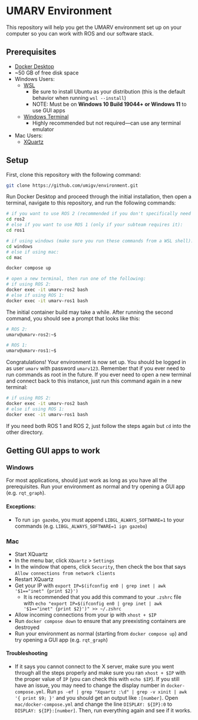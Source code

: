 # UMARV Environment

This repository will help you get the UMARV environment set up on your computer so you can work with ROS and our software stack.

## Prerequisites
- [Docker Desktop](https://www.docker.com/products/docker-desktop/)
- ~50 GB of free disk space
- Windows Users:
    - [WSL](https://learn.microsoft.com/en-us/windows/wsl/install)
        - Be sure to install Ubuntu as your distribution (this is the default behavior when running `wsl --install`)
        - NOTE: Must be on **Windows 10 Build 19044+ or Windows 11** to use GUI apps
    - [Windows Terminal](https://learn.microsoft.com/en-us/windows/terminal/install)
        - Highly recommended but not required—can use any terminal emulator
- Mac Users:
    - [XQuartz](https://www.xquartz.org/)

## Setup
First, clone this repository with the following command:
```sh
git clone https://github.com/umigv/environment.git
```
Run Docker Desktop and proceed through the initial installation, then open a terminal, navigate to this repository, and run the following commands:
```sh
# if you want to use ROS 2 (recommended if you don't specifically need ROS 1):
cd ros2
# else if you want to use ROS 1 (only if your subteam requires it):
cd ros1

# if using windows (make sure you run these commands from a WSL shell):
cd windows
# else if using mac:
cd mac

docker compose up

# open a new terminal, then run one of the following:
# if using ROS 2:
docker exec -it umarv-ros2 bash
# else if using ROS 1:
docker exec -it umarv-ros1 bash
```
The initial container build may take a while. After running the second command, you should see a prompt that looks like this:

```sh
# ROS 2:
umarv@umarv-ros2:~$

# ROS 1:
umarv@umarv-ros1:~$
```
Congratulations! Your environment is now set up. You should be logged in as user `umarv` with password `umarv123`. Remember that if you ever need to run commands as root in the future. If you ever need to open a new terminal and connect back to this instance, just run this command again in a new terminal:

```sh
# if using ROS 2:
docker exec -it umarv-ros2 bash
# else if using ROS 1:
docker exec -it umarv-ros1 bash
```
If you need both ROS 1 and ROS 2, just follow the steps again but `cd` into the other directory.

## Getting GUI apps to work

### Windows
For most applications, should just work as long as you have all the prerequisites. Run your environment as normal and try opening a GUI app (e.g. `rqt_graph`).

#### Exceptions:
- To run `ign gazebo`, you must append `LIBGL_ALWAYS_SOFTWARE=1` to your commands (e.g. `LIBGL_ALWAYS_SOFTWARE=1 ign gazebo`)

### Mac
- Start XQuartz
- In the menu bar, click `XQuartz` > `Settings`
- In the window that opens, click `Security`, then check the box that says `Allow connections from network clients`
- Restart XQuartz
- Get your IP with `export IP=$(ifconfig en0 | grep inet | awk '$1=="inet" {print $2}')`
    - It is recommended that you add this command to your `.zshrc` file with `echo "export IP=$(ifconfig en0 | grep inet | awk '$1=="inet" {print $2}')" >> ~/.zshrc`
- Allow incoming connections from your ip with `xhost + $IP`
- Run `docker compose down` to ensure that any preexisting containers are destroyed
- Run your environment as normal (starting from `docker compose up`) and try opening a GUI app (e.g. `rqt_graph`)

#### Troubleshooting
- If it says you cannot connect to the X server, make sure you went through all the steps properly and make sure you ran `xhost + $IP` with the proper value of `IP` (you can check this with `echo $IP`). If you still have an issue, you may need to change the display number in `docker-compose.yml`. Run `ps -ef | grep "Xquartz :\d" | grep -v xinit | awk '{ print $9; }'` and you should get an output like `:[number]`. Open `mac/docker-compose.yml` and change the line `DISPLAY: ${IP}:0` to `DISPLAY: ${IP}:[number]`. Then, run everything again and see if it works.
